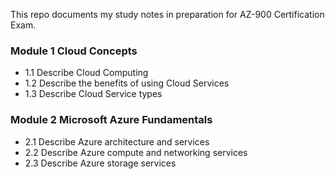 This repo documents my study notes in preparation for AZ-900 Certification Exam.

### Module 1 Cloud Concepts
* 1.1 Describe Cloud Computing
* 1.2 Describe the benefits of using Cloud Services
* 1.3 Describe Cloud Service types

### Module 2 Microsoft Azure Fundamentals
* 2.1 Describe Azure architecture and services
* 2.2 Describe Azure compute and networking services
* 2.3 Describe Azure storage services

